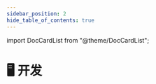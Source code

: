 ```yaml
---
sidebar_position: 2
hide_table_of_contents: true
---
```


import DocCardList from "@theme/DocCardList";

# 🖥 开发

<DocCardList />
